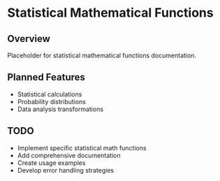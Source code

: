# Statistical Mathematical Functions

## Overview
Placeholder for statistical mathematical functions documentation.

## Planned Features
- Statistical calculations
- Probability distributions
- Data analysis transformations

## TODO
- Implement specific statistical math functions
- Add comprehensive documentation
- Create usage examples
- Develop error handling strategies
